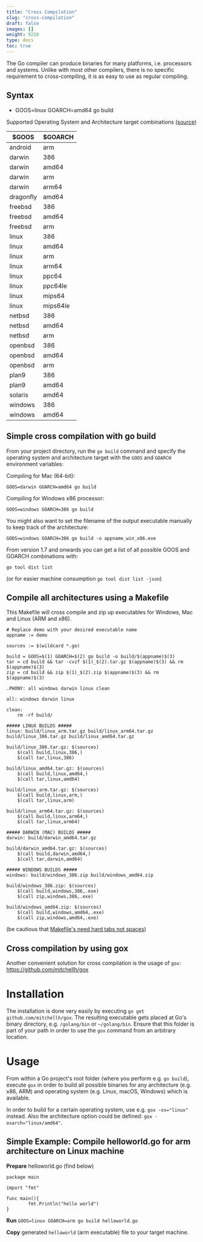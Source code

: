```yaml
---
title: "Cross Compilation"
slug: "cross-compilation"
draft: false
images: []
weight: 9216
type: docs
toc: true
---
```


The Go compiler can produce binaries for many platforms, i.e. processors and systems. Unlike with most other compilers, there is no specific requirement to cross-compiling, it is as easy to use as regular compiling.

## Syntax
 - GOOS=linux GOARCH=amd64 go build

Supported Operating System and Architecture target combinations [(source)](https://golang.org/doc/install/source#environment)

| $GOOS | $GOARCH |
| ----- | ------- |
| android | arm |
| darwin    | 386 |
| darwin    | amd64 |
| darwin    | arm |
| darwin    | arm64 |
| dragonfly    | amd64 |
| freebsd    | 386 |
| freebsd    | amd64 |
| freebsd    | arm |
| linux    | 386 |
| linux    | amd64 |
| linux    | arm |
| linux    | arm64 |
| linux    | ppc64 |
| linux    | ppc64le |
| linux    | mips64 |
| linux    | mips64le |
| netbsd    | 386 |
| netbsd    | amd64 |
| netbsd    | arm |
| openbsd    | 386 |
| openbsd    | amd64 |
| openbsd    | arm |
| plan9    | 386 |
| plan9    | amd64 |
| solaris    | amd64 |
| windows    | 386 |
| windows    | amd64 |

## Simple cross compilation with go build
From your project directory, run the `go build` command and specify the operating system and architecture target with the `GOOS` and `GOARCH` environment variables:

Compiling for Mac (64-bit):
```
GOOS=darwin GOARCH=amd64 go build
```

Compiling for Windows x86 processor:
```
GOOS=windows GOARCH=386 go build
```

You might also want to set the filename of the output executable manually to keep track of the architecture:

```
GOOS=windows GOARCH=386 go build -o appname_win_x86.exe
```

From version 1.7 and onwards you can get a list of all possible GOOS and GOARCH combinations with:

```
go tool dist list
```
(or for easier machine consumption `go tool dist list -json`)

## Compile all architectures using a Makefile
This Makefile will cross compile and zip up executables for Windows, Mac and Linux (ARM and x86).

```
# Replace demo with your desired executable name
appname := demo

sources := $(wildcard *.go)

build = GOOS=$(1) GOARCH=$(2) go build -o build/$(appname)$(3)
tar = cd build && tar -cvzf $(1)_$(2).tar.gz $(appname)$(3) && rm $(appname)$(3)
zip = cd build && zip $(1)_$(2).zip $(appname)$(3) && rm $(appname)$(3)

.PHONY: all windows darwin linux clean

all: windows darwin linux

clean:
    rm -rf build/

##### LINUX BUILDS #####
linux: build/linux_arm.tar.gz build/linux_arm64.tar.gz build/linux_386.tar.gz build/linux_amd64.tar.gz

build/linux_386.tar.gz: $(sources)
    $(call build,linux,386,)
    $(call tar,linux,386)

build/linux_amd64.tar.gz: $(sources)
    $(call build,linux,amd64,)
    $(call tar,linux,amd64)

build/linux_arm.tar.gz: $(sources)
    $(call build,linux,arm,)
    $(call tar,linux,arm)

build/linux_arm64.tar.gz: $(sources)
    $(call build,linux,arm64,)
    $(call tar,linux,arm64)

##### DARWIN (MAC) BUILDS #####
darwin: build/darwin_amd64.tar.gz

build/darwin_amd64.tar.gz: $(sources)
    $(call build,darwin,amd64,)
    $(call tar,darwin,amd64)

##### WINDOWS BUILDS #####
windows: build/windows_386.zip build/windows_amd64.zip

build/windows_386.zip: $(sources)
    $(call build,windows,386,.exe)
    $(call zip,windows,386,.exe)

build/windows_amd64.zip: $(sources)
    $(call build,windows,amd64,.exe)
    $(call zip,windows,amd64,.exe)
```
(be cautious that [Makefile's need hard tabs not spaces][1])


  [1]: http://stackoverflow.com/a/16945143/1462575

## Cross compilation by using gox
Another convenient solution for cross compilation is the usage of `gox`: https://github.com/mitchellh/gox

# Installation
The installation is done very easily by executing `go get github.com/mitchellh/gox`. The resulting executable gets placed at Go's binary directory, e.g. `/golang/bin` or `~/golang/bin`. Ensure that this folder is part of your path in order to use the `gox` command from an arbitrary location.

# Usage
From within a Go project's root folder (where you perform e.g. `go build`), execute `gox` in order to build all possible binaries for any architecture (e.g. x86, ARM) and operating system (e.g. Linux, macOS, Windows) which is available.

In order to build for a certain operating system, use e.g. `gox -os="linux"` instead. Also the architecture option could be defined: `gox -osarch="linux/amd64"`.

## Simple Example: Compile helloworld.go for arm architecture on Linux machine
**Prepare** helloworld.go (find below)

    package main
    
    import "fmt"
    
    func main(){
            fmt.Println("hello world")
    }

**Run** `GOOS=linux GOARCH=arm go build helloworld.go`

**Copy** generated `helloworld` (arm executable) file to your target machine.


 


